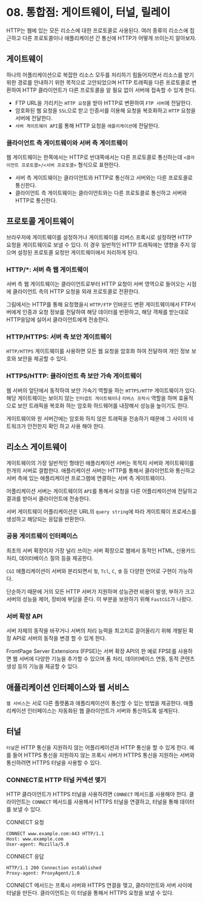 # 08. 통합점: 게이트웨이, 터널, 릴레이

HTTP는 웹에 있는 모든 리소스에 대한 프로토콜로 사용된다.
여러 종류의 리소스에 접근하고 다른 프로토콜이나 애플리케이션 간 통신에 HTTP가 어떻게 쓰이는지 알아보자.

## 게이트웨이

하나의 어플리케이션으로 복잡한 리소스 모두를 처리하기 힘들어지면서 리소스를 받기 위한 경로를 안내하기 위한 목적으로 고안되었으며 HTTP 트래픽을 다른 프로토콜로 변환하여 HTTP 클라이언트가 다른 프로토콜을 알 필요 없이 서버에 접속할 수 있게 한다.

- FTP URL을 가리키는 `HTTP 요청`을 받아 HTTP로 변환하여 `FTP 서버`에 전달한다.
- 암호화된 웹 요청을 `SSL`으로 받고 인증서를 이용해 요청을 복호화하고 `HTTP` 요청을 서버에 전달한다.
- `서버 게이트웨어 API`를 통해 HTTP 요청을 `애플리케이션`에 전달한다.

### 클라이언트 측 게이트웨이와 서버 측 게이트웨이

웹 게이트웨이는 한쪽에서는 HTTP로 반대쪽에서는 다른 프로토콜로 통신하는데 `<클라이언트 프로토콜>/<서버 프로토콜>` 형식으로 표현한다.

- 서버 측 게이트웨이는 클라이언트와 HTTP로 통신하고 서버와는 다른 프로토콜로 통신한다.
- 클라이언트 측 게이트웨이는 클라이언트와는 다른 프로토콜로 통신하고 서버와 HTTP로 통신한다.

## 프로토콜 게이트웨이

브라우저에 게이트웨이를 설정하거나 게이트웨이를 리버스 프록시로 설정하면 HTTP 요청을 게이트웨이로 보낼 수 있다. 이 경우 일반적인 HTTP 트래픽에는 영향을 주지 않으며 설정된 프로토콜 요청만 게이트웨이에서 처리하게 된다.

### HTTP/\*: 서버 측 웹 게이트웨이

서버 측 웹 게이트웨이는 클라이언트로부터 HTTP 요청이 서버 영역으로 들어오는 시점에 클라이언트 측의 HTTP 요청을 외래 프로토콜로 전환한다.

그림에서는 HTTP를 통해 요청했을시 `HTTP/FTP` 인바운드 변환 게이트웨이에서 FTP서버에게 인증과 요청 정보를 전달하여 해당 데이터를 반환하고, 해당 객체를 받는대로 HTTP응답에 실어서 클라이언트에게 전송한다.

### HTTP/HTTPS: 서버 측 보안 게이트웨이

`HTTP/HTTPS` 게이트웨이를 사용하면 모든 웹 요청을 암호화 하여 전달하여 개인 정보 보호와 보안을 제공할 수 있다.

### HTTPS/HTTP: 클라이언트 측 보안 가속 게이트웨이

웹 서버의 앞단에서 동작하여 보안 가속기 역할을 하는 `HTTPS/HTTP` 게이트웨이가 있다. 해당 게이트웨이는 보이지 않는 `인터셉트 게이트웨이`나 `리버스 프락시` 역할을 하며 효율적으로 보안 트래픽을 복호화 하는 암호화 하드웨어를 내장해서 성능을 높이기도 한다.

게이트웨이와 원 서버간에는 암호화 하지 않은 트래픽을 전송하기 때문에 그 사이의 네트워크가 안전한지 확인 하고 사용 해야 한다.

## 리소스 게이트웨이

게이트웨이의 가장 일반적인 형태인 애플리케이션 서버는 목적지 서버와 게이트웨이를 한개의 서버로 결합한다. 애플리케이션 서버는 HTTP를 통해서 클라이언트와 통신하고 서버 측에 있는 애플리케이션 프로그램에 연결하는 서버 측 게이트웨이다.

어플리케이션 서버는 게이트웨이의 `API`를 통해서 요청을 다른 어플리케이션에 전달하고 결과를 받아서 클라이언트에 전송한다.

서버 게이트웨이 어플리케이션은 URL의 `query string`에 따라 게이트웨이 프로세스를 생성하고 해당되는 응답을 반환한다.

### 공용 게이트웨이 인터페이스

최초의 서버 확장이자 가장 널리 쓰이는 서버 확장으로 웹에서 동적인 HTML, 신용카드처리, 데이터베이스 질의 등을 제공한다.

`CGI` 애플리케이션이 서버와 분리되면서 `펄`, `Tcl`, `C`, `셸` 등 다양한 언어로 구현이 가능하다.

단순하기 때문에 거의 모든 HTTP 서버가 지원하며 성능관련 비용이 발생, 부하가 크고 서버의 성능을 제어, 장비에 부담을 준다. 이 부분을 보완하기 위해 `FastCGI`가 나왔다.

### 서버 확장 API

서버 자체의 동작을 바꾸거나 서버의 처리 능력을 최고치로 끌어올리기 위해 개발된 확장 API로 서버의 동작을 변경 할 수 있게 한다.

FrontPage Server Extensions (FPSE)는 서버 확장 API의 한 예로 FPSE를 사용하면 웹 서버에 다양한 기능을 추가할 수 있으며 폼 처리, 데이터베이스 연동, 동적 콘텐츠 생성 등의 기능을 제공할 수 있다.

## 애플리케이션 인터페이스와 웹 서비스

`웹 서비스`는 서로 다른 플랫폼과 애플리케이션이 통신할 수 있는 방법을 제공한다. 애플리케이션 인터페이스는 자동화된 웹 클라이언트가 서버와 통신하도록 설계된다.

## 터널

`터널`은 HTTP 통신을 지원하지 않는 어플리케이션과 HTTP 통신을 할 수 있게 한다. 예를 들어 HTTPS 통신을 지원하지 않는 프록시 서버가 HTTPS 통신을 지원하는 서버와 통신하려면 HTTPS 터널을 사용할 수 있다.

### CONNECT로 HTTP 터널 커넥션 맺기

HTTP 클라이언트가 HTTPS 터널을 사용하려면 `CONNECT` 메서드를 사용해야 한다. 클라이언트는 `CONNECT` 메서드를 사용해서 HTTPS 터널을 연결하고, 터널을 통해 데이터를 보낼 수 있다.

CONNECT 요청

```
CONNECT www.example.com:443 HTTP/1.1
Host: www.example.com
User-agent: Mozilla/5.0
```

CONNECT 응답

```
HTTP/1.1 200 Connection established
Proxy-agent: ProxyAgent/1.0
```

CONNECT 메서드는 프록시 서버와 HTTPS 연결을 맺고, 클라이언트와 서버 사이에 터널을 만든다. 클라이언트는 이 터널을 통해서 HTTPS 요청을 보낼 수 있다.
